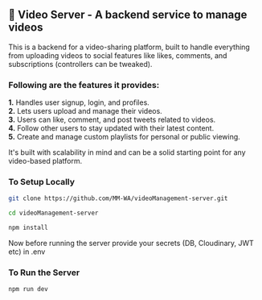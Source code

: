 ## 🎥 Video Server - A backend service to manage videos

This is a backend for a video-sharing platform, built to handle everything from uploading videos to social features like likes, comments, and subscriptions (controllers can be tweaked).  

### Following are the features it provides:  
**1.** Handles user signup, login, and profiles.  
**2.** Lets users upload and manage their videos.  
**3.** Users can like, comment, and post tweets related to videos.  
**4.** Follow other users to stay updated with their latest content.  
**5.** Create and manage custom playlists for personal or public viewing.  

It's built with scalability in mind and can be a solid starting point for any video-based platform.

### To Setup Locally
```bash
git clone https://github.com/MM-WA/videoManagement-server.git
```
```bash
cd videoManagement-server
```
```bash
npm install
```

Now before running the server provide your secrets (DB, Cloudinary, JWT etc) in .env

### To Run the Server
```bash
npm run dev
```
